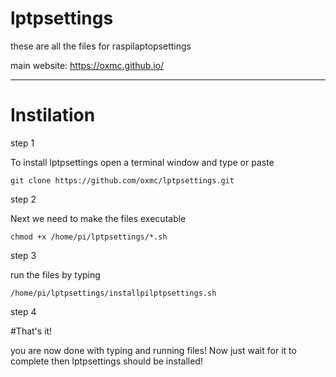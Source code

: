 # lptpsettings

these are all the files for raspilaptopsettings

main website: https://oxmc.github.io/

---------

# Instilation

step 1

To install lptpsettings open a terminal window and type or paste


```
git clone https://github.com/oxmc/lptpsettings.git
```

step 2

Next we need to make the files executable

```
chmod +x /home/pi/lptpsettings/*.sh
```

step 3

run the files by typing

```
/home/pi/lptpsettings/installpilptpsettings.sh
```
step 4

#That's it!

you are now done with typing and running files!
Now just wait for it to complete then lptpsettings should be installed!
